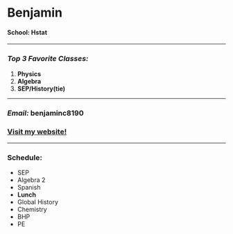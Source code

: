 # Benjamin
#### School: Hstat
---
### _Top 3 Favorite Classes:_
1. **Physics**
2. **Algebra**
3. **SEP/History(tie)**
---
### _Email:_ benjaminc8190
### [Visit my website!](https://benjaminc8190.github.io/)
---
### Schedule:
* SEP
* Algebra 2
* Spanish
* **Lunch**
* Global History
* Chemistry
* BHP
* PE

